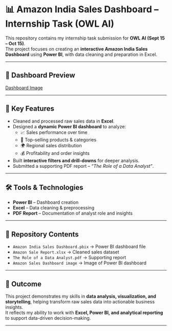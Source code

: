 # 📊 Amazon India Sales Dashboard – Internship Task (OWL AI)

This repository contains my internship task submission for **OWL AI (Sept 15 – Oct 15)**.  
The project focuses on creating an **interactive Amazon India Sales Dashboard** using **Power BI**, with data cleaning and preparation in Excel.  

---

## 📸 Dashboard Preview  
[Dashboard Image](https://tinyurl.com/3zw4nhba)

---

## 🔑 Key Features  
- Cleaned and processed raw sales data in **Excel**.  
- Designed a **dynamic Power BI dashboard** to analyze:  
  - 📈 Sales performance over time  
  - 🛒 Top-selling products & categories  
  - 🌍 Regional sales distribution  
  - 💰 Profitability and order insights  
- Built **interactive filters and drill-downs** for deeper analysis.  
- Submitted a supporting PDF report – *“The Role of a Data Analyst”*.  

---

## 🛠️ Tools & Technologies  
- **Power BI** – Dashboard creation  
- **Excel** – Data cleaning & preprocessing  
- **PDF Report** – Documentation of analyst role and insights  

---

## 📂 Repository Contents  
- `Amazon India Sales Dashboard.pbix` → Power BI dashboard file  
- `Amazon Sale Report.xlsx` → Cleaned sales dataset  
- `The Role of a Data Analyst.pdf` → Supporting report  
- `Amazon Sales Dashboard image` → Image of Power BI dashboard  

---

## 📜 Outcome  
This project demonstrates my skills in **data analysis, visualization, and storytelling**, helping transform raw sales data into actionable business insights.  
It reflects my ability to work with **Excel, Power BI, and analytical reporting** to support data-driven decision-making.  

---
